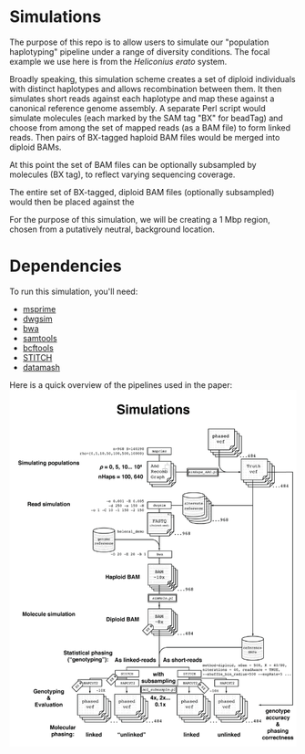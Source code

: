 # Simulations
The purpose of this repo is to allow users to simulate our "population haplotyping" pipeline under a range of diversity conditions.
The focal example we use here is from the *Heliconius erato* system. 

Broadly speaking, this simulation scheme creates a set of diploid individuals with distinct haplotypes and allows recombination between them. It then simulates short reads against each haplotype and map these against a canonical reference genome assembly. A separate Perl script would simulate molecules (each marked by the SAM tag "BX" for beadTag) and choose from among the set of mapped reads (as a BAM file) to form linked reads. Then pairs of BX-tagged haploid BAM files would be merged into diploid BAMs. 

At this point the set of BAM files can be optionally subsampled by molecules (BX tag), to reflect varying sequencing coverage.

The entire set of BX-tagged, diploid BAM files (optionally subsampled) would then be placed against the 

For the purpose of this simulation, we will be creating a 1 Mbp region, chosen from a putatively neutral, background location.



# Dependencies
To run this simulation, you'll need:
- [msprime](http://https://github.com/tskit-dev/msprime)
- [dwgsim](https://github.com/nh13/DWGSIM)
- [bwa](https://github.com/lh3/bwa)
- [samtools](https://github.com/samtools/samtools)
- [bcftools](https://github.com/samtools/bcftools)
- [STITCH](https://github.com/rwdavies/STITCH)
- [datamash](https://www.gnu.org/software/datamash/)

Here is a quick overview of the pipelines used in the paper:
![Pipeline](Pipelines_simulations_1.png?raw=true "Simulation pipeline")


